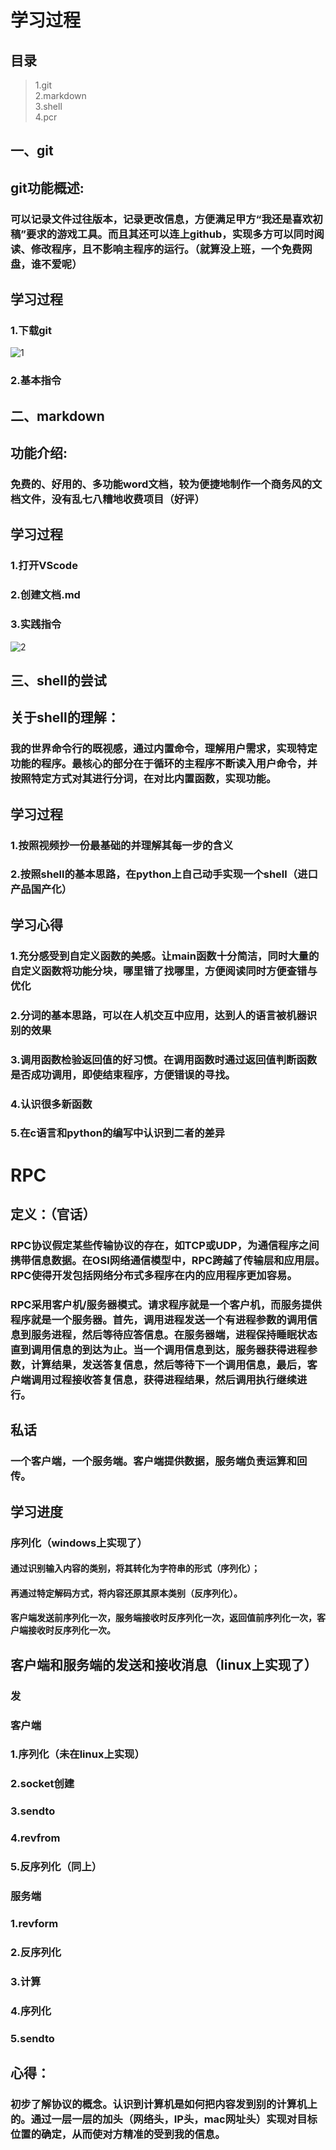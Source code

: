 # 学习过程 #  

## 目录 ##  

> 1.git  
> 2.markdown  
> 3.shell  
> 4.pcr  

## 一、git ##  

## git功能概述: ###  

### 可以记录文件过往版本，记录更改信息，方便满足甲方“我还是喜欢初稿”要求的游戏工具。而且其还可以连上github，实现多方可以同时阅读、修改程序，且不影响主程序的运行。（就算没上班，一个免费网盘，谁不爱呢） ###  

## 学习过程 ##  

### 1.下载git ###  

![1]()  

### 2.基本指令 ###  

## 二、markdown ##  

## 功能介绍: ##  

### 免费的、好用的、多功能word文档，较为便捷地制作一个商务风的文档文件，没有乱七八糟地收费项目（好评） ##  

## 学习过程 ##  

### 1.打开VScode ###  

### 2.创建文档.md ###  

### 3.实践指令 ###  

![2]()  

## 三、shell的尝试 ##  

## 关于shell的理解： ##  

### 我的世界命令行的既视感，通过内置命令，理解用户需求，实现特定功能的程序。最核心的部分在于循环的主程序不断读入用户命令，并按照特定方式对其进行分词，在对比内置函数，实现功能。 ###  

## 学习过程 ##  

### 1.按照视频抄一份最基础的并理解其每一步的含义 ###

### 2.按照shell的基本思路，在python上自己动手实现一个shell（进口产品国产化） ###  

## 学习心得 ##  

### 1.充分感受到自定义函数的美感。让main函数十分简洁，同时大量的自定义函数将功能分块，哪里错了找哪里，方便阅读同时方便查错与优化 ###  

### 2.分词的基本思路，可以在人机交互中应用，达到人的语言被机器识别的效果 ###  

### 3.调用函数检验返回值的好习惯。在调用函数时通过返回值判断函数是否成功调用，即使结束程序，方便错误的寻找。 ###  

### 4.认识很多新函数 ###  

### 5.在c语言和python的编写中认识到二者的差异 ###  

# RPC #  

## 定义：（官话） ##  

### RPC协议假定某些传输协议的存在，如TCP或UDP，为通信程序之间携带信息数据。在OSI网络通信模型中，RPC跨越了传输层和应用层。RPC使得开发包括网络分布式多程序在内的应用程序更加容易。 ###  

### RPC采用客户机/服务器模式。请求程序就是一个客户机，而服务提供程序就是一个服务器。首先，调用进程发送一个有进程参数的调用信息到服务进程，然后等待应答信息。在服务器端，进程保持睡眠状态直到调用信息的到达为止。当一个调用信息到达，服务器获得进程参数，计算结果，发送答复信息，然后等待下一个调用信息，最后，客户端调用过程接收答复信息，获得进程结果，然后调用执行继续进行。 ###  

## 私话 ##  

### 一个客户端，一个服务端。客户端提供数据，服务端负责运算和回传。 ###  

## 学习进度 ##  

### 序列化（windows上实现了） ###

#### 通过识别输入内容的类别，将其转化为字符串的形式（序列化）； ####  

#### 再通过特定解码方式，将内容还原其原本类别（反序列化）。 ####  

#### 客户端发送前序列化一次，服务端接收时反序列化一次，返回值前序列化一次，客户端接收时反序列化一次。 ####

## 客户端和服务端的发送和接收消息（linux上实现了） ##  

### 发 ###  

### 客户端 ###

### 1.序列化（未在linux上实现） ###  

### 2.socket创建 ###  

### 3.sendto ###  

### 4.revfrom ###  

### 5.反序列化（同上） ###  

### 服务端 ###  

### 1.revform ###  

### 2.反序列化 ###  

### 3.计算 ###  

### 4.序列化 ###  

### 5.sendto ###  

## 心得： ##  

### 初步了解协议的概念。认识到计算机是如何把内容发到别的计算机上的。通过一层一层的加头（网络头，IP头，mac网址头）实现对目标位置的确定，从而使对方精准的受到我的信息。 ###  

